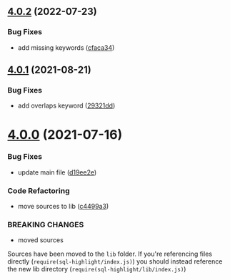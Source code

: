 ## [4.0.2](https://github.com/scriptcoded/sql-highlight/compare/v4.0.1...v4.0.2) (2022-07-23)


### Bug Fixes

* add missing keywords ([cfaca34](https://github.com/scriptcoded/sql-highlight/commit/cfaca34d46bb894e6b4968dae8bfae84be391b22))

## [4.0.1](https://github.com/scriptcoded/sql-highlight/compare/v4.0.0...v4.0.1) (2021-08-21)


### Bug Fixes

* add overlaps keyword ([29321dd](https://github.com/scriptcoded/sql-highlight/commit/29321ddcb55fb9e9859c07887bc1d81567ba1181))

# [4.0.0](https://github.com/scriptcoded/sql-highlight/compare/v3.3.5...v4.0.0) (2021-07-16)


### Bug Fixes

* update main file ([d19ee2e](https://github.com/scriptcoded/sql-highlight/commit/d19ee2efa671740dad8bf0369c8ead84ed82373f))


### Code Refactoring

* move sources to lib ([c4499a3](https://github.com/scriptcoded/sql-highlight/commit/c4499a34f12ea3383a172a15ae9beefcc1c73edb))


### BREAKING CHANGES

* moved sources

Sources have been moved to the `lib` folder. If you're referencing files
directly (`require(sql-highlight/index.js)`) you should instead
reference the new lib directory (`require(sql-highlight/lib/index.js)`)
